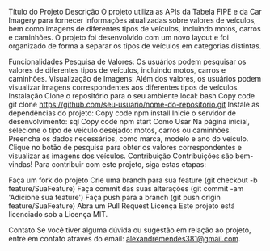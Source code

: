 Título do Projeto
Descrição
O projeto utiliza as APIs da Tabela FIPE e da Car Imagery para fornecer informações atualizadas sobre valores de veículos, bem como imagens de diferentes tipos de veículos, incluindo motos, carros e caminhões. O projeto foi desenvolvido com um novo layout e foi organizado de forma a separar os tipos de veículos em categorias distintas.

Funcionalidades
Pesquisa de Valores: Os usuários podem pesquisar os valores de diferentes tipos de veículos, incluindo motos, carros e caminhões.
Visualização de Imagens: Além dos valores, os usuários podem visualizar imagens correspondentes aos diferentes tipos de veículos.
Instalação
Clone o repositório para o seu ambiente local:
bash
Copy code
git clone https://github.com/seu-usuario/nome-do-repositorio.git
Instale as dependências do projeto:
Copy code
npm install
Inicie o servidor de desenvolvimento:
sql
Copy code
npm start
Como Usar
Na página inicial, selecione o tipo de veículo desejado: motos, carros ou caminhões.
Preencha os dados necessários, como marca, modelo e ano do veículo.
Clique no botão de pesquisa para obter os valores correspondentes e visualizar as imagens dos veículos.
Contribuição
Contribuições são bem-vindas! Para contribuir com este projeto, siga estas etapas:

Faça um fork do projeto
Crie uma branch para sua feature (git checkout -b feature/SuaFeature)
Faça commit das suas alterações (git commit -am 'Adicione sua feature')
Faça push para a branch (git push origin feature/SuaFeature)
Abra um Pull Request
Licença
Este projeto está licenciado sob a Licença MIT.

Contato
Se você tiver alguma dúvida ou sugestão em relação ao projeto, entre em contato através do email: alexandremendes381@gmail.com.

